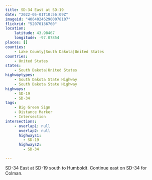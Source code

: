 ```yaml
---
title: SD-34 East at SD-19
date: "2022-05-01T10:56:09Z"
imageid: "406402462900078107"
flickrid: "52070136760"
location:
    latitude: 43.98467
    longitude: -97.07854
places: []
counties:
    - Lake County|South Dakota|United States
countries:
    - United States
states:
    - South Dakota|United States
highwaytypes:
    - South Dakota State Highway
    - South Dakota State Highway
highways:
    - SD-19
    - SD-34
tags:
    - Big Green Sign
    - Distance Marker
    - Intersection
intersections:
    - overlap1: null
      overlap2: null
      highways1:
        - SD-19
      highways2:
        - SD-34

---
```

SD-34 East at SD-19 south to Humboldt.  Continue east on SD-34 for Colman.